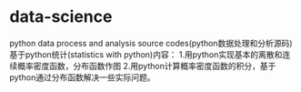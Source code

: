 # data-science
python data process and analysis source codes(python数据处理和分析源码)
基于python统计(statistics with python)内容：
1.用python实现基本的离散和连续概率密度函数，分布函数作图
2.用python计算概率密度函数的积分，基于python通过分布函数解决一些实际问题。
